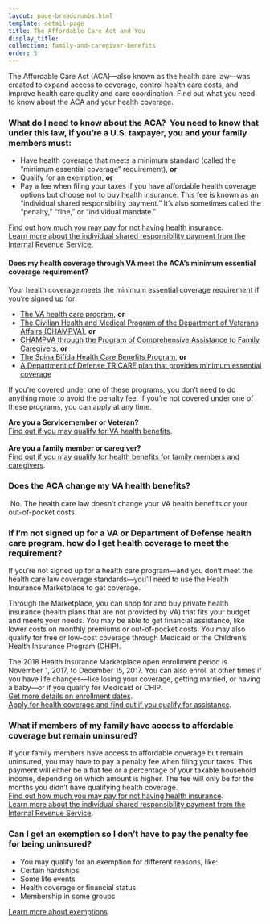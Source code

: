 ```yaml
---
layout: page-breadcrumbs.html
template: detail-page
title: The Affordable Care Act and You
display_title:
collection: family-and-caregiver-benefits
order: 5
---
```


<div class="va-introtext">

The Affordable Care Act (ACA)—also known as the health care law—was created to expand access to coverage, control health care costs, and improve health care quality and care coordination. Find out what you need to know about the ACA and your health coverage.

</div>

<div class="feature" markdown=“1”>

### What do I need to know about the ACA?  You need to know that under this law, if you’re a U.S. taxpayer, you and your family members must: 

- Have health coverage that meets a minimum standard (called the “minimum essential coverage” requirement), **or**  
- Qualify for an exemption, **or** 
- Pay a fee when filing your taxes if you have affordable health coverage options but choose not to buy health insurance. This fee is known as an “individual shared responsibility payment.” It’s also sometimes called the “penalty,” “fine,” or “individual mandate.”

[Find out how much you may pay for not having health insurance](https://www.healthcare.gov/fees/fee-for-not-being-covered/).<br>
[Learn more about the individual shared responsibility payment from the Internal Revenue Service]( https://www.irs.gov/affordable-care-act/the-individual-shared-responsibility-payment-an-overview).<br>

#### Does my health coverage through VA meet the ACA’s minimum essential coverage requirement? 
Your health coverage meets the minimum essential coverage requirement if you’re signed up for: 
- [The VA health care program](/health-care/about-va-health-care/), **or** 
- [The Civilian Health and Medical Program of the Department of Veterans Affairs (CHAMPVA)](/health-care/champva/), **or** 
- [CHAMPVA through the Program of Comprehensive Assistance to Family Caregivers]( /health-care/comprehensive-assistance-to-family-caregivers/), **or** 
- [The Spina Bifida Health Care Benefits Program](https://www.va.gov/COMMUNITYCARE/programs/dependents/spinabifida/index.asp), **or**  
- [A Department of Defense TRICARE plan that provides minimum essential coverage](https://tricare.mil/About/MEC) 

If you’re covered under one of these programs, you don’t need to do anything more to avoid the penalty fee. If you’re not covered under one of these programs, you can apply at any time.

**Are you a Servicemember or Veteran?** <br>[Find out if you may qualify for VA health benefits](/health-care/eligibility/).<br><br>
**Are you a family member or caregiver?** <br>[Find out if you may qualify for health benefits for family members and caregivers](/health-care/family-caregiver-benefits/).
<br>

</div>

### Does the ACA change my VA health benefits?
 No. The health care law doesn’t change your VA health benefits or your out-of-pocket costs. 

### If I’m not signed up for a VA or Department of Defense health care program, how do I get health coverage to meet the requirement?
If you’re not signed up for a health care program—and you don’t meet the health care law coverage standards—you’ll need to use the Health Insurance Marketplace to get coverage.

Through the Marketplace, you can shop for and buy private health insurance (health plans that are not provided by VA) that fits your budget and meets your needs. You may be able to get financial assistance, like lower costs on monthly premiums or out-of-pocket costs. You may also qualify for free or low-cost coverage through Medicaid or the Children’s Health Insurance Program (CHIP). 

The 2018 Health Insurance Marketplace open enrollment period is November 1, 2017, to December 15, 2017. You can also enroll at other times if you have life changes—like losing your coverage, getting married, or having a baby—or if you qualify for Medicaid or CHIP.<br>
[Get more details on enrollment dates](https://www.healthcare.gov/quick-guide/dates-and-deadlines/).<br>
[Apply for health coverage and find out if you qualify for assistance](https://www.healthcare.gov/).
<br>

### What if members of my family have access to affordable coverage but remain uninsured?

If your family members have access to affordable coverage but remain uninsured, you may have to pay a penalty fee when filing your taxes. This payment will either be a flat fee or a percentage of your taxable household income, depending on which amount is higher. The fee will only be for the months you didn’t have qualifying health coverage.<br>
[Find out how much you may pay for not having health insurance](https://www.healthcare.gov/fees/fee-for-not-being-covered/).<br>
[Learn more about the individual shared responsibility payment from the Internal Revenue Service]( https://www.irs.gov/affordable-care-act/the-individual-shared-responsibility-payment-an-overview).  <br>

### Can I get an exemption so I don’t have to pay the penalty fee for being uninsured?
- You may qualify for an exemption for different reasons, like:
- Certain hardships
- Some life events
- Health coverage or financial status
- Membership in some groups

[Learn more about exemptions](https://www.healthcare.gov).
